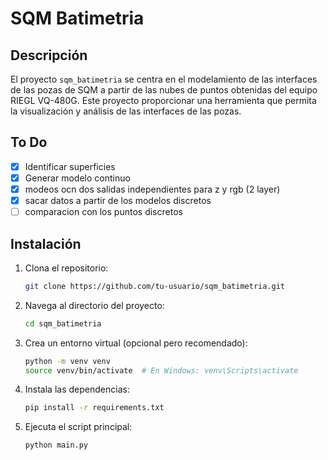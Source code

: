 # SQM Batimetria

## Descripción

El proyecto `sqm_batimetria` se centra en el modelamiento de las interfaces de las pozas de SQM a partir de las nubes de puntos obtenidas del equipo RIEGL VQ-480G. Este proyecto proporcionar una herramienta que permita la visualización y análisis de las interfaces de las pozas.

## To Do
- [x] Identificar superficies
- [x] Generar modelo continuo
- [x] modeos ocn dos salidas independientes para z y rgb (2 layer)
- [x] sacar datos a partir de los modelos discretos
- [ ] comparacion con los puntos discretos

## Instalación

1. Clona el repositorio:
   ```bash
   git clone https://github.com/tu-usuario/sqm_batimetria.git
   ```

2. Navega al directorio del proyecto:
   ```bash
   cd sqm_batimetria
   ```

3. Crea un entorno virtual (opcional pero recomendado):
   ```bash
   python -m venv venv
   source venv/bin/activate  # En Windows: venv\Scripts\activate
   ```

4. Instala las dependencias:
   ```bash
   pip install -r requirements.txt
   ```

5. Ejecuta el script principal:
   ```bash
   python main.py
   ```

